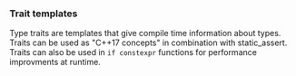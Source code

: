 ### Trait templates

Type traits are templates that give compile time information about types.
Traits can be used as "C++17 concepts" in combination with static_assert.
Traits can also be used in `if constexpr` functions for performance improvments
at runtime.